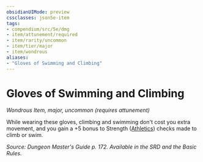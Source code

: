 ```yaml
---
obsidianUIMode: preview
cssclasses: json5e-item
tags:
- compendium/src/5e/dmg
- item/attunement/required
- item/rarity/uncommon
- item/tier/major
- item/wondrous
aliases: 
- "Gloves of Swimming and Climbing"
---
```

# Gloves of Swimming and Climbing
*Wondrous Item, major, uncommon (requires attunement)*  


While wearing these gloves, climbing and swimming don't cost you extra movement, and you gain a +5 bonus to Strength ([Athletics](git/3-Mechanics/CLI/rules/skills.md#Athletics)) checks made to climb or swim.

*Source: Dungeon Master's Guide p. 172. Available in the SRD and the Basic Rules.*